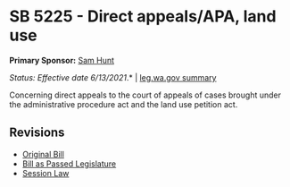 # SB 5225 - Direct appeals/APA, land use
**Primary Sponsor:** [Sam Hunt](/person/leg/sam.hunt.md)

*Status: Effective date 6/13/2021*.* | [leg.wa.gov summary](https://app.leg.wa.gov/billsummary?BillNumber=5225&Year=2021)

Concerning direct appeals to the court of appeals of cases brought under the administrative procedure act and the land use petition act.

## Revisions
* [Original Bill](1/)
* [Bill as Passed Legislature](1/)
* [Session Law](1/)